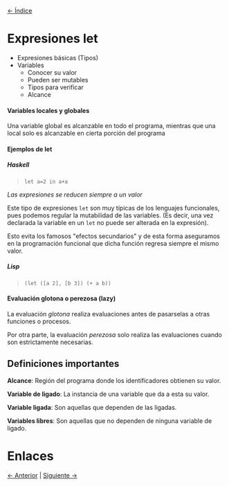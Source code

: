 [<- Índice](../LenguajesProgramacion.md)
# Expresiones let

- Expresiones básicas (Tipos)
- Variables
	- Conocer su valor
	- Pueden ser mutables
	- Tipos para verificar
	- Alcance

#### Variables locales y globales

Una variable global es alcanzable en todo el programa, mientras que una local solo es alcanzable en cierta porción del programa

#### Ejemplos de let

##### Haskell

> `let a=2 in a+a`

*Las expresiones se reducen siempre a un valor*

Este tipo de expresiones `let` son muy típicas de los lenguajes funcionales, pues podemos regular la mutabilidad de las variables.
(Es decir, una vez declarada la variable en un `let` no puede ser alterada en la expresión).

Esto evita los famosos "efectos secundarios" y de esta forma aseguramos en la programación funcional que dicha función regresa siempre el mismo valor.

##### Lisp

> `(let ([a 2], [b 3]) (+ a b))`

#### Evaluación glotona o perezosa (lazy)

La evaluación *glotona* realiza evaluaciones antes de pasarselas a otras funciones o procesos.

Por otra parte, la evaluación *perezosa* solo realiza las evaluaciones cuando son estrictamente necesarias.

## Definiciones importantes

**Alcance**: Región del programa donde los identificadores obtienen su valor.

**Variable de ligado**: La instancia de una variable que da a esta su valor.

**Variable ligada**: Son aquellas que dependen de las ligadas.

**Variables libres**: Son aquellas que no dependen de ninguna variable de ligado.

# Enlaces

[<- Anterior](LP26_08_2024.md) | [Siguiente ->](LP30_08_2024.md)